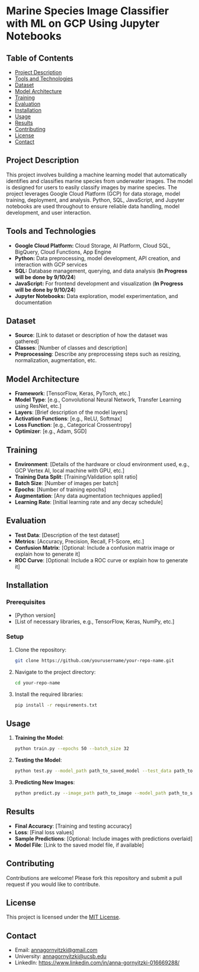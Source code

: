 # Marine Species Image Classifier with ML on GCP Using Jupyter Notebooks

## Table of Contents

- [Project Description](#projectdescription)
- [Tools and Technologies](#tools-and-technologies)
- [Dataset](#dataset)
- [Model Architecture](#model-architecture)
- [Training](#training)
- [Evaluation](#evaluation)
- [Installation](#installation)
- [Usage](#usage)
- [Results](#results)
- [Contributing](#contributing)
- [License](#license)
- [Contact](#contact)

## Project Description
This project involves building a machine learning model that automatically identifies and classifies marine species from underwater images. The model is designed for users to easily classify images by marine species. The project leverages Google Cloud Platform (GCP) for data storage, model training, deployment, and analysis. Python, SQL, JavaScript, and Jupyter notebooks are used throughout to ensure reliable data handling, model development, and user interaction.

## Tools and Technologies
- **Google Cloud Platform:**
  Cloud Storage, AI Platform, Cloud SQL, BigQuery, Cloud Functions, App Engine
- **Python:**
  Data preprocessing, model development, API creation, and interaction with GCP services
- **SQL:**
  Database management, querying, and data analysis (**In Progress will be done by 9/10/24**)
- **JavaScript:**
  For frontend development and visualization  (**In Progress will be done by 9/10/24**)
- **Jupyter Notebooks:**
  Data exploration, model experimentation, and documentation
  
## Dataset
- **Source**: [Link to dataset or description of how the dataset was gathered]
- **Classes**: [Number of classes and description]
- **Preprocessing**: Describe any preprocessing steps such as resizing, normalization, augmentation, etc.

## Model Architecture
- **Framework**: [TensorFlow, Keras, PyTorch, etc.]
- **Model Type**: [e.g., Convolutional Neural Network, Transfer Learning using ResNet, etc.]
- **Layers**: [Brief description of the model layers]
- **Activation Functions**: [e.g., ReLU, Softmax]
- **Loss Function**: [e.g., Categorical Crossentropy]
- **Optimizer**: [e.g., Adam, SGD]

## Training
- **Environment**: [Details of the hardware or cloud environment used, e.g., GCP Vertex AI, local machine with GPU, etc.]
- **Training Data Split**: [Training/Validation split ratio]
- **Batch Size**: [Number of images per batch]
- **Epochs**: [Number of training epochs]
- **Augmentation**: [Any data augmentation techniques applied]
- **Learning Rate**: [Initial learning rate and any decay schedule]


## Evaluation
- **Test Data**: [Description of the test dataset]
- **Metrics**: [Accuracy, Precision, Recall, F1-Score, etc.]
- **Confusion Matrix**: [Optional: Include a confusion matrix image or explain how to generate it]
- **ROC Curve**: [Optional: Include a ROC curve or explain how to generate it]

## Installation
### Prerequisites
- [Python version]
- [List of necessary libraries, e.g., TensorFlow, Keras, NumPy, etc.]

### Setup
1. Clone the repository:
    ```bash
    git clone https://github.com/yourusername/your-repo-name.git
    ```
2. Navigate to the project directory:
    ```bash
    cd your-repo-name
    ```
3. Install the required libraries:
    ```bash
    pip install -r requirements.txt
    ```


## Usage
1. **Training the Model**:
    ```bash
    python train.py --epochs 50 --batch_size 32
    ```
2. **Testing the Model**:
    ```bash
    python test.py --model_path path_to_saved_model --test_data path_to_test_data
    ```
3. **Predicting New Images**:
    ```bash
    python predict.py --image_path path_to_image --model_path path_to_saved_model
    ```

## Results
- **Final Accuracy**: [Training and testing accuracy]
- **Loss**: [Final loss values]
- **Sample Predictions**: [Optional: Include images with predictions overlaid]
- **Model File**: [Link to the saved model file, if available]

## Contributing
Contributions are welcome! Please fork this repository and submit a pull request if you would like to contribute.

## License
This project is licensed under the [MIT License](LICENSE).

## Contact
- Email: annagornyitzki@gmail.com
- University: annagornyitzki@ucsb.edu
- LinkedIn: https://www.linkedin.com/in/anna-gornyitzki-016669288/
